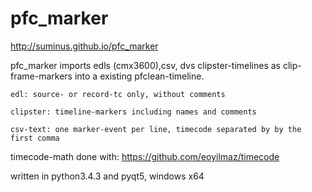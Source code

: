 # pfc_marker

http://suminus.github.io/pfc_marker

pfc_marker imports edls (cmx3600),csv, dvs clipster-timelines as clip-frame-markers into a existing pfclean-timeline.

```
edl: source- or record-tc only, without comments

clipster: timeline-markers including names and comments

csv-text: one marker-event per line, timecode separated by by the first comma
```
timecode-math done with: https://github.com/eoyilmaz/timecode

written in python3.4.3 and pyqt5, windows x64


